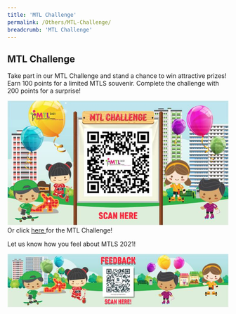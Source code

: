 ```yaml
---
title: 'MTL Challenge'
permalink: /Others/MTL-Challenge/
breadcrumb: 'MTL Challenge'
---
```


<html>
<body>
<style>
  img {
    height: auto;
    max-width: 100%;
}
</style>
<!-- Global site tag (gtag.js) - Google Ads: 726049306 -->
<script async src="https://www.googletagmanager.com/gtag/js?id=AW-726049306"></script>
<script>
  window.dataLayer = window.dataLayer || [];
  function gtag(){dataLayer.push(arguments);}
  gtag('js', new Date());

  gtag('config', 'AW-726049306');
</script>
<h2>MTL Challenge</h2>
  <img src="/images/MTLS_Web_Placeholders-V1-15.jpg" style="width:100%;display:none;">
  
<p>Take part in our MTL Challenge and stand a chance to win attractive prizes!<br/>
Earn 100 points for a limited MTLS souvenir. Complete the challenge with 200 points for a surprise! </p>
<img src="/images/Picture1.jpg" /><br/>
  Or click <a href="https://gametize.com/gameteaser?id=9994";> here </a> for the MTL Challenge! 
<p>Let us know how you feel about MTLS 2021! </p>
<img src="/images/Feedback.jpg" />

</body>
</html>
